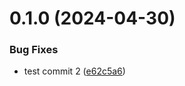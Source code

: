 # 0.1.0 (2024-04-30)


### Bug Fixes

* test commit 2 ([e62c5a6](https://github.com/cheolwonkim/test/commit/e62c5a615b7fe98af1e9b0cab3d45266dc6239b6))



